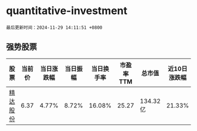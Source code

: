 # quantitative-investment

`最后更新时间：2024-11-29 14:11:51 +0800`

## 强势股票

|股票|当前价|当日涨跌幅|当日振幅|当日换手率|市盈率TTM|总市值|近10日涨跌幅|
|----|----|----|----|----|----|----|----|
|[精达股份](https://xueqiu.com/S/SH600577)|6.37|4.77%|8.72%|16.08%|25.27|134.32亿|21.33%|
